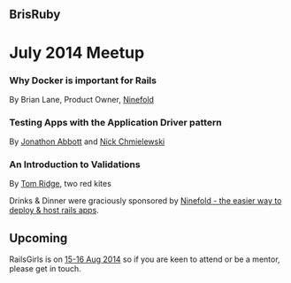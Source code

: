 ## BrisRuby

# July 2014 Meetup

### Why Docker is important for Rails
By Brian Lane, Product Owner, [Ninefold](https://ninefold.com/)

### Testing Apps with the Application Driver pattern
By [Jonathon Abbott](https://github.com/jonathonMA) and [Nick Chmielewski](https://github.com/hackling)

### An Introduction to Validations
By [Tom Ridge](https://github.com/ridget), two red kites

Drinks & Dinner were graciously sponsored by [Ninefold - the easier way to deploy & host rails apps](https://ninefold.com/).

## Upcoming

RailsGirls is on [15-16 Aug 2014](http://railsgirls.com/brisbane) so if you are keen to attend or be a mentor, please get in touch.
